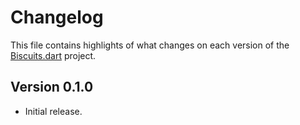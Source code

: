 # Changelog
This file contains highlights of what changes on each version of the [Biscuits.dart](https://github.com/cedx/biscuits.dart) project.

## Version 0.1.0
- Initial release.
